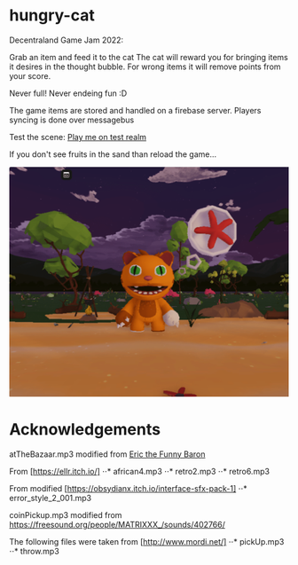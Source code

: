 # hungry-cat
Decentraland Game Jam 2022: 

Grab an item and feed it to the cat
The cat will reward you for bringing items it desires in the thought bubble.
For wrong items it will remove points from your score.

Never full! Never endeing fun :D

The game items are stored and handled on a firebase server.
Players syncing is done over messagebus

Test the scene:
[Play me on test realm](https://hungry-cat.herokuapp.com/?realm=v1%7Ehungry-cat.herokuapp.com&renderer-branch=master&ENABLE_WEB3=&position=0%2C1 )

If you don't see fruits in the sand than reload the game…


![Hungry Cat](images/hungry-cat.png?raw=true "Hungry Cat")



# Acknowledgements

atTheBazaar.mp3 modified from [Eric the Funny Baron](https://eric-the-funny-baron.itch.io/barons-music-pack-2)

From [https://ellr.itch.io/]
⋅⋅* african4.mp3
⋅⋅* retro2.mp3 
⋅⋅* retro6.mp3

From modified [https://obsydianx.itch.io/interface-sfx-pack-1]
⋅⋅* error_style_2_001.mp3


coinPickup.mp3 modified from https://freesound.org/people/MATRIXXX_/sounds/402766/

The following files were taken from [http://www.mordi.net/]
⋅⋅* pickUp.mp3
⋅⋅* throw.mp3

